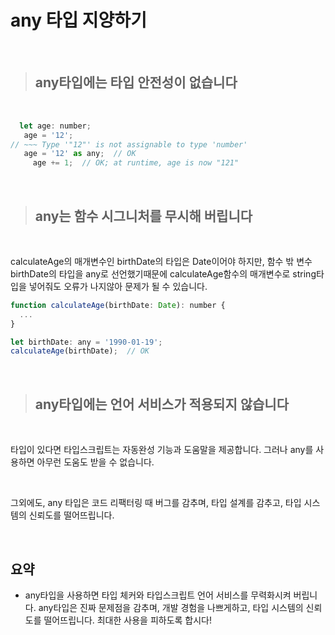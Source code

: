 # any 타입 지양하기

</br>

> ## any타입에는 타입 안전성이 없습니다

</br>

```jsx
  let age: number;
   age = '12';
// ~~~ Type '"12"' is not assignable to type 'number'
   age = '12' as any;  // OK
	 age += 1;  // OK; at runtime, age is now "121"
```

</br>

> ## any는 함수 시그니처를 무시해 버립니다

</br>

calculateAge의 매개변수인 birthDate의 타입은 Date이어야 하지만, 함수 밖 변수 birthDate의 타입을 any로 선언했기때문에 calculateAge함수의 매개변수로 string타입을 넣어줘도 오류가 나지않아 문제가 될 수 있습니다.

```jsx
function calculateAge(birthDate: Date): number {
  ...
}

let birthDate: any = '1990-01-19';
calculateAge(birthDate);  // OK
```

</br>

> ## any타입에는 언어 서비스가 적용되지 않습니다

</br>

타입이 있다면 타입스크립트는 자동완성 기능과 도움말을 제공합니다. 그러나 any를 사용하면 아무런 도움도 받을 수 없습니다.

</br>

그외에도, any 타입은 코드 리팩터링 때 버그를 감추며, 타입 설계를 감추고, 타입 시스템의 신뢰도를 떨어뜨립니다.

</br>

## 요약

- any타입을 사용하면 타입 체커와 타입스크립트 언어 서비스를 무력화시켜 버립니다. any타입은 진짜 문제점을 감추며, 개발 경험을 나쁘게하고, 타입 시스템의 신뢰도를 떨어뜨립니다. 최대한 사용을 피하도록 합시다!
